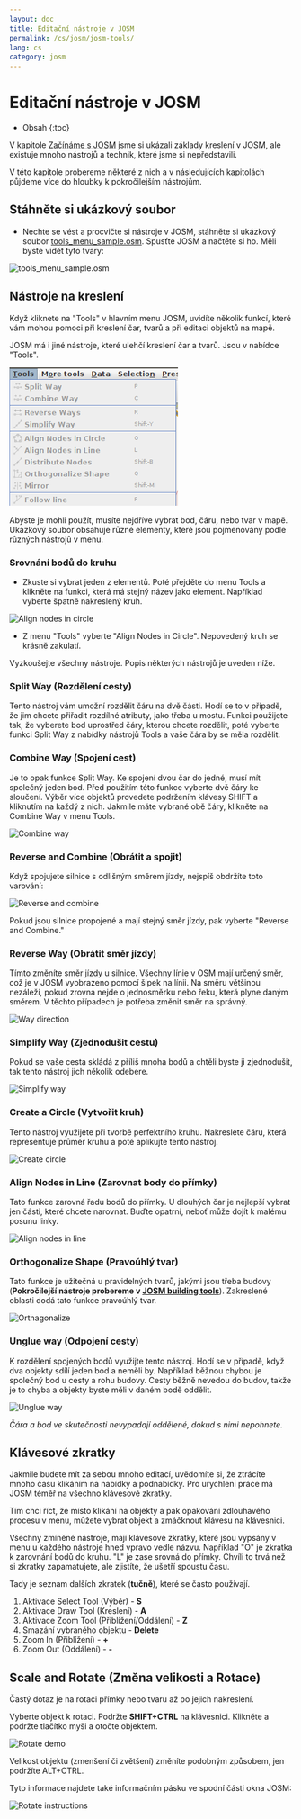 ```yaml
---
layout: doc
title: Editační nástroje v JOSM
permalink: /cs/josm/josm-tools/
lang: cs
category: josm
---
```


Editační nástroje v JOSM
==================


- Obsah
{:toc}

V kapitole [Začínáme s JOSM](/cs/josm/start-josm/) jsme si ukázali základy kreslení v JOSM, ale existuje mnoho nástrojů a technik, které jsme si nepředstavili.

V této kapitole probereme některé z nich a v následujících kapitolách půjdeme více do hloubky k pokročilejším nástrojům.

Stáhněte si ukázkový soubor
-------------------

- Nechte se vést a procvičte si nástroje v JOSM, stáhněte si ukázkový soubor [tools_menu_sample.osm](/files/tools_menu_sample.osm). Spusťte JOSM a načtěte si ho. Měli byste vidět tyto tvary:

![tools_menu_sample.osm][]

Nástroje na kreslení
-------------

Když kliknete na "Tools" v hlavním menu JOSM, uvidíte několik funkcí, které vám mohou pomoci při kreslení čar, tvarů a při editaci objektů na mapě.

JOSM má i jiné nástroje, které ulehčí kreslení čar a tvarů. Jsou v nabídce "Tools".

![Tools menu][]

Abyste je mohli použít, musíte nejdříve vybrat bod, čáru, nebo tvar v mapě. Ukázkový soubor obsahuje různé elementy, které jsou pojmenovány podle různých nástrojů v menu.

### Srovnání bodů do kruhu  

- Zkuste si vybrat jeden z elementů. Poté přejděte do menu Tools a klikněte na funkci, která má stejný název jako element. Například vyberte špatně nakreslený kruh.

![Align nodes in circle][]

- Z menu "Tools" vyberte "Align Nodes in Circle". Nepovedený kruh se krásně zakulatí.

Vyzkoušejte všechny nástroje. Popis některých nástrojů je uveden níže.

### Split Way (Rozdělení cesty)  

Tento nástroj vám umožní rozdělit čáru na dvě části. Hodí se to v případě, že jim chcete přiřadit rozdílné atributy, jako třeba u mostu. Funkci použijete tak, že vyberete bod uprostřed čáry, kterou chcete rozdělit, poté vyberte funkci Split Way z nabídky nástrojů Tools a vaše čára by se měla rozdělit.


### Combine Way (Spojení cest)

Je to opak funkce Split Way. Ke spojení dvou čar do jedné, musí mít společný jeden bod. Před použitím této funkce vyberte dvě čáry ke sloučení. Výběr více objektů provedete podržením klávesy SHIFT a kliknutím na každý z nich. Jakmile máte vybrané obě čáry, klikněte na Combine Way v menu Tools.

![Combine way][]


### Reverse and Combine (Obrátit a spojit)  

Když spojujete silnice s odlišným směrem jízdy, nejspíš obdržíte toto varování:

![Reverse and combine][]

Pokud jsou silnice propojené a mají stejný směr jízdy, pak vyberte "Reverse and Combine."


### Reverse Way (Obrátit směr jízdy)

Tímto změníte směr jízdy u silnice. Všechny línie v OSM mají určený směr, což je v JOSM vyobrazeno pomocí šipek na línii. Na směru většinou nezáleží, pokud zrovna nejde o jednosměrku nebo řeku, která plyne daným směrem. V těchto případech je potřeba změnit směr na správný.

![Way direction][]

### Simplify Way (Zjednodušit cestu)

Pokud se vaše cesta skládá z příliš mnoha bodů a chtěli byste ji zjednodušit, tak tento nástroj jich několik odebere.

![Simplify way][]


### Create a Circle (Vytvořit kruh)

Tento nástroj využijete při tvorbě perfektního kruhu. Nakreslete čáru, která representuje průměr kruhu a  poté aplikujte tento nástroj.

![Create circle][]


### Align Nodes in Line (Zarovnat body do přímky)

Tato funkce zarovná řadu bodů do přímky. U dlouhých čar je nejlepší vybrat jen části, které chcete narovnat. Buďte opatrní, neboť může dojít k malému posunu linky.

![Align nodes in line][]

### Orthogonalize Shape (Pravoúhlý tvar)

Tato funkce je užitečná u pravidelných tvarů, jakými jsou třeba budovy (**Pokročilejší nástroje probereme v [JOSM building tools](/cs/josm/josm-more-plugins/)**). Zakreslené oblasti dodá tato funkce pravoúhlý tvar.

![Orthagonalize][]


### Unglue way (Odpojení cesty)

K rozdělení spojených bodů využijte tento nástroj. Hodí se v případě, když dva objekty sdílí jeden bod a neměli by. Například běžnou chybou je společný bod u cesty a rohu budovy. Cesty běžně nevedou do budov, takže je to chyba a objekty byste měli v daném bodě oddělit.

![Unglue way][]

*Čára a bod ve skutečnosti nevypadají oddělené, dokud s nimi nepohnete.*

Klávesové zkratky
------------------

Jakmile budete mít za sebou mnoho editací, uvědomíte si, že ztrácíte mnoho času klikáním na nabídky a podnabídky. Pro urychlení práce má JOSM téměř na všechno klávesové zkratky.

Tím chci říct, že místo klikání na objekty a pak opakování zdlouhavého procesu v menu, můžete vybrat objekt a zmáčknout klávesu na klávesnici.

Všechny zmíněné nástroje, mají klávesové zkratky, které jsou vypsány v menu u každého nástroje hned vpravo vedle názvu. Například "O" je
zkratka k zarovnání bodů do kruhu. "L" je zase srovná do přímky. Chvíli to trvá než si zkratky zapamatujete, ale zjistíte, že ušetří
spoustu času.

Tady je seznam dalších zkratek (**tučně**), které se často používají.

1. Aktivace Select Tool (Výběr) -  **S**
2. Aktivace Draw Tool (Kreslení) -  **A**
3.  Aktivace Zoom Tool (Přiblížení/Oddálení) - **Z**
4.  Smazání vybraného objektu - **Delete**
5.  Zoom In (Přiblížení) - **+**
6.  Zoom Out (Oddálení) - **-**


Scale and Rotate (Změna velikosti a Rotace)
----------------

Častý dotaz je na rotaci přímky nebo tvaru až po jejich nakreslení.

Vyberte objekt k rotaci. Podržte **SHIFT+CTRL** na klávesnici. Klikněte a podržte tlačítko myši a otočte objektem.

![Rotate demo][]

Velikost objektu  (zmenšení či zvětšení) změníte podobným způsobem, jen podržíte ALT+CTRL.

Tyto informace najdete také informačním pásku ve spodní části okna JOSM:

![Rotate instructions][]




[tools_menu_sample.osm]: /images/josm/tools-menu-sample-file.png
[Tools menu]: /images/josm/tools-menu.png
[Align nodes in circle]: /images/josm/align-nodes-in-circle.png
[Combine way]: /images/josm/combine-way.png
[Reverse and combine]: /images/josm/reverse-and-combine.png
[Way direction]: /images/josm/way-direction.png
[Simplify way]: /images/josm/simplify-way.png
[Create circle]: /images/josm/create-circle.png
[Align nodes in line]: /images/josm/align-nodes-in-line.png
[Orthagonalize]: /images/josm/orthagonalize.png
[Unglue way]: /images/josm/unglue-way.png
[Keyboard S]: /images/josm/keyboard-s.png
[Keyboard A]: /images/josm/keyboard-a.png
[Keyboard Z]: /images/josm/keyboard-z.png
[Keyboard Del]: /images/josm/keyboard-del.png
[Keyboard plus]: /images/josm/keyboard-plus.png
[Keyboard minus]: /images/josm/keyboard-minus.png
[Rotate demo]: /images/josm/rotate-demo.png
[Rotate instructions]: /images/josm/rotate-instructions.png